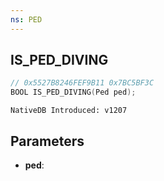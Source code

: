```yaml
---
ns: PED
---
```

## IS_PED_DIVING

```c
// 0x5527B8246FEF9B11 0x7BC5BF3C
BOOL IS_PED_DIVING(Ped ped);
```

```
NativeDB Introduced: v1207
```

## Parameters
* **ped**:
